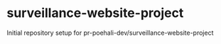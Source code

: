 # surveillance-website-project

Initial repository setup for pr-poehali-dev/surveillance-website-project